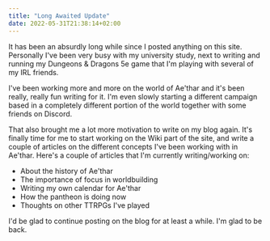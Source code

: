 ```yaml
---
title: "Long Awaited Update"
date: 2022-05-31T21:38:14+02:00
---
```


It has been an absurdly long while since I posted anything on this site. Personally I've been very busy with my university study, next to writing and running my Dungeons & Dragons 5e game that I'm playing with several of my IRL friends.

I've been working more and more on the world of Ae'thar and it's been really, really fun writing for it. I'm even slowly starting a different campaign based in a completely different portion of the world together with some friends on Discord.

That also brought me a lot more motivation to write on my blog again. It's finally time for me to start working on the Wiki part of the site, and write a couple of articles on the different concepts I've been working with in Ae'thar. Here's a couple of articles that I'm currently writing/working on:

- About the history of Ae'thar
- The importance of focus in worldbuilding
- Writing my own calendar for Ae'thar
- How the pantheon is doing now
- Thoughts on other TTRPGs I've played

I'd be glad to continue posting on the blog for at least a while. I'm glad to be back.
